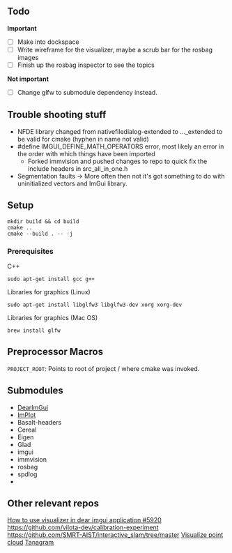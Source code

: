 ## Todo
**Important**
- [ ] Make into dockspace
- [ ] Write wireframe for the visualizer, maybe a scrub bar for the rosbag images
- [ ] Finish up the rosbag inspector to see the topics

**Not important**
- [ ] Change glfw to submodule dependency instead.

## Trouble shooting stuff
- NFDE library changed from nativefiledialog-extended to ..._extended to be valid for cmake (hyphen in name not valid)
- #define IMGUI_DEFINE_MATH_OPERATORS error, most likely an error in the order with which things have been imported
  - Forked immvision and pushed changes to repo to quick fix the include headers in src_all_in_one.h
- Segmentation faults -> More often then not it's got something to do with uninitialized vectors and ImGui library.

## Setup
```
mkdir build && cd build
cmake ..
cmake --build . -- -j
```

### Prerequisites 

C++
```
sudo apt-get install gcc g++
```

Libraries for graphics (Linux)

```
sudo apt-get install libglfw3 libglfw3-dev xorg xorg-dev
```

Libraries for graphics (Mac OS)
```
brew install glfw
```

## Preprocessor Macros
`PROJECT_ROOT`: Points to root of project / where cmake was invoked.

## Submodules
- [DearImGui](https://github.com/ocornut/imgui/tree/031148dc56d70158b3ad84d9be95b04bb3f5baaf)
- [ImPlot](https://github.com/epezent/implot/tree/18758e237e8906a97ddf42de1e75793526f30ce9)
- Basalt-headers
- Cereal
- Eigen
- Glad
- imgui
- immvision
- rosbag
- spdlog
- 

## Other relevant repos
[How to use visualizer in dear imgui application #5920](https://github.com/isl-org/Open3D/issues/5920)
https://github.com/vilota-dev/calibration-experiment
https://github.com/SMRT-AIST/interactive_slam/tree/master
[Visualize point cloud](https://stackoverflow.com/questions/10106288/pcl-visualize-a-point-cloud)
[Tanagram](https://www.tangramvision.com/resources/depth-sensor-visualizer)
